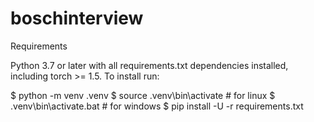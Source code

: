 # boschinterview
Requirements

Python 3.7 or later with all requirements.txt dependencies installed, including torch >= 1.5. To install run:

$ python -m venv .venv
$ source .venv\bin\activate # for linux
$ .venv\bin\activate.bat # for windows
$ pip install -U -r requirements.txt